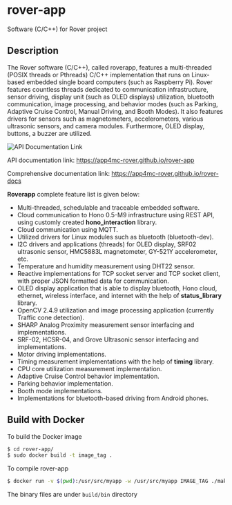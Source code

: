 # rover-app
Software (C/C++) for Rover project

## Description
The Rover software (C/C++), called roverapp, features a multi-threaded (POSIX threads or Pthreads) C/C++ implementation that runs on Linux-based embedded single board computers (such as Raspberry Pi). 
Rover features countless threads dedicated to communication infrastructure, sensor driving, display unit (such as OLED displays) utilization, bluetooth communication, image processing, and behavior modes (such as Parking, Adaptive Cruise Control, Manual Driving, and Booth Modes). 
It also features drivers for sensors such as magnetometers, accelerometers, various ultrasonic sensors, and camera modules. Furthermore, OLED display, buttons, a buzzer are utilized.

![API Documentation Link](https://travis-ci.org/app4mc-rover/rover-app.svg?branch=master)

API documentation link: https://app4mc-rover.github.io/rover-app

Comprehensive documentation link: https://app4mc-rover.github.io/rover-docs

**Roverapp** complete feature list is given below:

* Multi-threaded, schedulable and traceable embedded software.
* Cloud communication to Hono 0.5-M9 infrastructure using REST API, using customly created **hono_interaction** library.
* Cloud communication using MQTT.
* Utilized drivers for Linux modules such as bluetooth (bluetooth-dev).
* I2C drivers and applications (threads) for OLED display, SRF02 ultrasonic sensor, HMC5883L magnetometer, GY-521Y accelerometer, etc.
* Temperature and humidity measurement using DHT22 sensor.
* Reactive implementations for TCP socket server and TCP socket client, with proper JSON formatted data for communication.
* OLED display application that is able to display bluetooth, Hono cloud, ethernet, wireless interface, and internet with the help of **status_library** library.
* OpenCV 2.4.9 utilization and image processing application (currently Traffic cone detection).
* SHARP Analog Proximity measurement sensor interfacing and implementations.
* SRF-02, HCSR-04, and Grove Ultrasonic sensor interfacing and implementations.
* Motor driving implementations.
* Timing measurement implementations with the help of **timing** library.
* CPU core utilization measurement implementation.
* Adaptive Cruise Control behavior implementation.
* Parking behavior implementation.
* Booth mode implementations.
* Implementations for bluetooth-based driving from Android phones.


## Build with Docker

To build the Docker image

```sh
$ cd rover-app/
$ sudo docker build -t image_tag . 
```

To compile rover-app

```sh
$ docker run -v $(pwd):/usr/src/myapp -w /usr/src/myapp IMAGE_TAG ./make_roverapp.sh
```

The binary files are under `build/bin` directory


